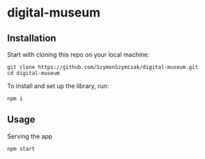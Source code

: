 # digital-museum

## Installation
Start with cloning this repo on your local machine:

```
git clone https://github.com/SzymonSzymczak/digital-museum.git
cd digital-museum
```
To install and set up the library, run:

``` 
npm i
```

## Usage
Serving the app
``` 
npm start
```
